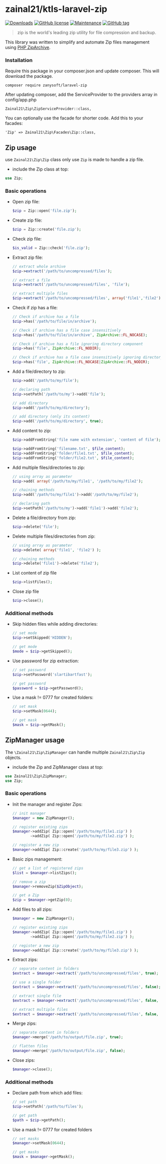# zainal21/ktls-laravel-zip

[![Downloads](https://img.shields.io/packagist/dt/zanysoft/laravel-zip.svg?style=flat-square)](https://packagist.org/packages/zanysoft/laravel-zip)
[![GitHub license](https://img.shields.io/badge/License-MIT-informational.svg)](https://github.com/zanysoft/laravel-zip/blob/master/LICENSE)
[![Maintenance](https://img.shields.io/badge/Maintained%3F-yes-informational.svg)](https://GitHub.com/Naereen/StrapDown.js/graphs/commit-activity)
[![GitHub tag](https://img.shields.io/github/tag/ZanySoft/laravel-zip.svg?style=flat&logo=laravel&color=informational)](https://github.com/zanysoft/laravel-zip/tags)

> zip is the world's leading zip utility for file compression and backup.

This library was written to simplify and automate Zip files management using [PHP ZipArchive](http://php.net/manual/en/class.ziparchive.php).

### Installation

Require this package in your composer.json and update composer. This will download the package.

    composer require zanysoft/laravel-zip

After updating composer, add the ServiceProvider to the providers array in config/app.php

    Zainal21\Zip\ZipServiceProvider::class,

You can optionally use the facade for shorter code. Add this to your facades:

    'Zip' => Zainal21\Zip\Facades\Zip::class,

## Zip usage

use `Zainal21\Zip\Zip` class only use `Zip` is made to handle a zip file.

- include the Zip class at top:

```php
use Zip;

```

### Basic operations

- Open zip file:

  ```php
  $zip = Zip::open('file.zip');

  ```

- Create zip file:

  ```php
  $zip = Zip::create('file.zip');

  ```

- Check zip file:

  ```php
  $is_valid = Zip::check('file.zip');

  ```

- Extract zip file:

  ```php
  // extract whole archive
  $zip->extract('/path/to/uncompressed/files');

  // extract a file
  $zip->extract('/path/to/uncompressed/files', 'file');

  // extract multiple files
  $zip->extract('/path/to/uncompressed/files', array('file1','file2'));

  ```

- Check if zip has a file:

  ```php
  // Check if archive has a file
  $zip->has('/path/to/file/in/archive');

  // Check if archive has a file case insensitively
  $zip->has('/path/to/file/in/archive', ZipArchive::FL_NOCASE);

  // Check if archive has a file ignoring directory component
  $zip->has('file', ZipArchive::FL_NODIR);

  // Check if archive has a file case insensitively ignoring directory component
  $zip->has('file', ZipArchive::FL_NOCASE|ZipArchive::FL_NODIR);

  ```

- Add a file/directory to zip:

  ```php
  $zip->add('/path/to/my/file');

  // declaring path
  $zip->setPath('/path/to/my')->add('file');

  // add directory
  $zip->add('/path/to/my/directory');

  // add directory (only its content)
  $zip->add('/path/to/my/directory', true);

  ```

- Add content to zip:

  ```php
  $zip->addFromString('file name with extension', 'content of file');

  $zip->addFromString('filename.txt', $file_content);
  $zip->addFromString('folder/file1.txt', $file_content);
  $zip->addFromString('folder/file2.txt', $file_content);


  ```

- Add multiple files/directories to zip:

  ```php
  // using array as parameter
  $zip->add( array('/path/to/my/file1', '/path/to/my/file2');

  // chaining methods
  $zip->add('/path/to/my/file1')->add('/path/to/my/file2');

  // declaring path
  $zip->setPath('/path/to/my')->add('file1')->add('file2');

  ```

- Delete a file/directory from zip:

  ```php
  $zip->delete('file');

  ```

- Delete multiple files/directories from zip:

  ```php
  // using array as parameter
  $zip->delete( array('file1', 'file2') );

  // chaining methods
  $zip->delete('file1')->delete('file2');

  ```

- List content of zip file

  ```php
  $zip->listFiles();

  ```

- Close zip file

  ```php
  $zip->close();

  ```

### Additional methods

- Skip hidden files while adding directories:

  ```php
  // set mode
  $zip->setSkipped('HIDDEN');

  // get mode
  $mode = $zip->getSkipped();

  ```

- Use password for zip extraction:

  ```php
  // set password
  $zip->setPassword('slartibartfast');

  // get password
  $password = $zip->getPassword();

  ```

- Use a mask != 0777 for created folders:

  ```php
  // set mask
  $zip->setMask(0644);

  // get mask
  $mask = $zip->getMask();

  ```

## ZipManager usage

The `\Zainal21\Zip\ZipManager` can handle multiple `Zainal21\Zip\Zip` objects.

- include the Zip and ZipManager class at top:

```php
use Zainal21\Zip\ZipManager;
use Zip;
```

### Basic operations

- Init the manager and register Zips:

  ```php
  // init manager
  $manager = new ZipManager();

  // register existing zips
  $manager->addZip( Zip::open('/path/to/my/file1.zip') )
          ->addZip( Zip::open('/path/to/my/file2.zip') );

  // register a new zip
  $manager->addZip( Zip::create('/path/to/my/file3.zip') );

  ```

- Basic zips management:

  ```php
  // get a list of registered zips
  $list = $manager->listZips();

  // remove a zip
  $manager->removeZip($ZipObject);

  // get a Zip
  $zip = $manager->getZip(0);

  ```

- Add files to all zips:

  ```php
  $manager = new ZipManager();

  // register existing zips
  $manager->addZip( Zip::open('/path/to/my/file1.zip') )
          ->addZip( Zip::open('/path/to/my/file2.zip') );

  // register a new zip
  $manager->addZip( Zip::create('/path/to/my/file3.zip') );

  ```

- Extract zips:

  ```php
  // separate content in folders
  $extract = $manager->extract('/path/to/uncompressed/files', true);

  // use a single folder
  $extract = $manager->extract('/path/to/uncompressed/files', false);

  // extract single file
  $extract = $manager->extract('/path/to/uncompressed/files', false, 'file');

  // extract multiple files
  $extract = $manager->extract('/path/to/uncompressed/files', false, array('file1','file2'));

  ```

- Merge zips:

  ```php
  // separate content in folders
  $manager->merge('/path/to/output/file.zip', true);

  // flatten files
  $manager->merge('/path/to/output/file.zip', false);

  ```

- Close zips:

  ```php
  $manager->close();

  ```

### Additional methods

- Declare path from which add files:

  ```php
  // set path
  $zip->setPath('/path/to/files');

  // get path
  $path = $zip->getPath();

  ```

- Use a mask != 0777 for created folders

  ```php
  // set masks
  $manager->setMask(0644);

  // get masks
  $mask = $manager->getMask();

  ```
